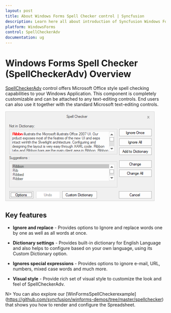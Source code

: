 ```yaml
---
layout: post
title: About Windows Forms Spell Checker control | Syncfusion
description: Learn here all about introduction of Syncfusion Windows Forms Spell Checker (SpellCheckerAdv) control, its elements and more details.
platform: WindowsForms
control: SpellCheckerAdv
documentation: ug
---
```



# Windows Forms Spell Checker (SpellCheckerAdv) Overview

[SpellCheckerAdv](https://help.syncfusion.com/windowsforms/spell-checker/overview) control offers Microsoft Office style spell checking capabilities to your Windows Application. This component is completely customizable and can be attached to any text-editing controls. End users can also use it together with the standard Microsoft text-editing controls.

![Spell Checker dialog to correct error words](Overview_images/Overview-2.png)

## Key features

* **Ignore and replace** - Provides options to Ignore and replace words one by one as well as all words at once.

* **Dictionary settings** - Provides built-in dictionary for English Language and also helps to configure based on your own language, using its Custom Dictionary option. 

* **Ignores special expressions** - Provides options to ignore e-mail, URL, numbers, mixed case words and much more.

* **Visual style** - Provide rich set of visual style to customize the look and feel of SpellCheckerAdv.

N> You can also explore our [WinFormsSpellCheckerexample] (https://github.com/syncfusion/winforms-demos/tree/master/spellchecker) that shows you how to render and configure the Spreadsheet.
 


